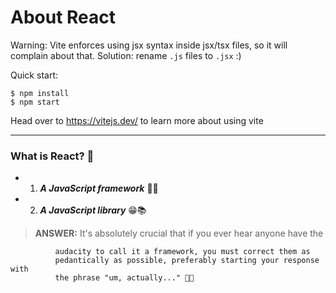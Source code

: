 # About React

Warning: Vite enforces using jsx syntax inside jsx/tsx files, so it will complain about that. Solution: rename `.js` files to `.jsx` :)

Quick start:

```
$ npm install
$ npm start
```

Head over to https://vitejs.dev/ to learn more about using vite

---

### What is React? 🤔

- 1.  **_A JavaScript framework_** 🥱🫡
- 2.  **_A JavaScript library_** 😁📚

> **ANSWER:** It's absolutely crucial that if you ever hear anyone have the

              audacity to call it a framework, you must correct them as
              pedantically as possible, preferably starting your response with
              the phrase "um, actually..." 🫡😁
